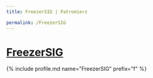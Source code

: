 ```yaml
---
title: FreezerSIG | Patromierz

permalink: /FreezerSIG
---
```


# [FreezerSIG](https://patronite.pl/FreezerSIG)

{% include profile.md name="FreezerSIG" prefix="f" %}
